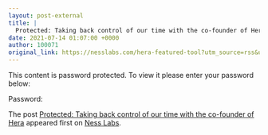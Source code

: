 ```yaml
---
layout: post-external
title: |
  Protected: Taking back control of our time with the co-founder of Hera
date: 2021-07-14 01:07:00 +0000
author: 100071
original_link: https://nesslabs.com/hera-featured-tool?utm_source=rss&utm_medium=rss&utm_campaign=hera-featured-tool
---
```


This content is password protected. To view it please enter your password below:

Password:

The post [Protected: Taking back control of our time with the co-founder of Hera](https://nesslabs.com/hera-featured-tool) appeared first on [Ness Labs](https://nesslabs.com).
